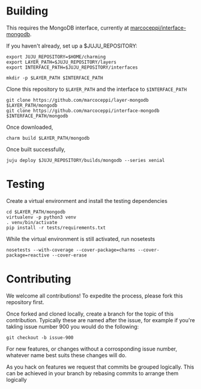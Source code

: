 # Building

This requires the MongoDB interface, currently at [marcoceppi/interface-mongodb](https://github.com/marcoceppi/interface-mongodb).

If you haven't already, set up a $JUJU_REPOSITORY:

```
export JUJU_REPOSITORY=$HOME/charming
export LAYER_PATH=$JUJU_REPOSITORY/layers
export INTERFACE_PATH=$JUJU_REPOSITORY/interfaces

mkdir -p $LAYER_PATH $INTERFACE_PATH
```

Clone this repository to `$LAYER_PATH` and the interface to `$INTERFACE_PATH`

```
git clone https://github.com/marcoceppi/layer-mongodb $LAYER_PATH/mongodb
git clone https://github.com/marcoceppi/interface-mongodb $INTERFACE_PATH/mongodb
```

Once downloaded,

```
charm build $LAYER_PATH/mongodb
```

Once built successfully,

```
juju deploy $JUJU_REPOSITORY/builds/mongodb --series xenial
```

# Testing

Create a virtual environment and install the testing dependencies

```
cd $LAYER_PATH/mongodb
virtualenv -p python3 venv
. venv/bin/activate
pip install -r tests/requirements.txt
```

While the virtual environment is still activated, run nosetests

```
nosetests --with-coverage --cover-package=charms --cover-package=reactive --cover-erase
```

# Contributing

We welcome all contributions! To expedite the process, please fork this repository first.

Once forked and cloned locally, create a branch for the topic of this contribution. Typically these are named after the issue, for example if you're takling issue number 900 you would do the following:

```
git checkout -b issue-900
```

For new features, or changes without a corrosponding issue number, whatever name best suits these changes will do.

As you hack on features we request that commits be grouped logically. This can be achieved in your branch by rebasing commits to arrange them logically
